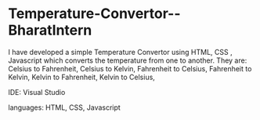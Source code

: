 # Temperature-Convertor--BharatIntern
I have developed a simple Temperature Convertor using HTML, CSS , Javascript which converts the temperature from one to another. They are:
Celsius to Fahrenheit, 
Celsius to Kelvin, 
Fahrenheit to Celsius, 
Fahrenheit to Kelvin, 
Kelvin to Fahrenheit, 
Kelvin to Celsius, 


IDE: Visual Studio


languages: HTML, CSS, Javascript
